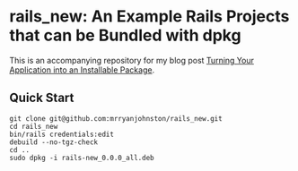 # rails_new: An Example Rails Projects that can be Bundled with dpkg

This is an accompanying repository for my blog post
[Turning Your Application into an Installable Package](https://ryjo.codes/articles/turning-your-application-into-an-installable-package.html).

## Quick Start

```
git clone git@github.com:mrryanjohnston/rails_new.git
cd rails_new
bin/rails credentials:edit
debuild --no-tgz-check
cd ..
sudo dpkg -i rails-new_0.0.0_all.deb
```
